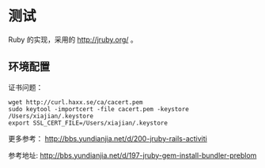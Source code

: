 # 测试

Ruby 的实现，采用的 http://jruby.org/ 。

## 环境配置

证书问题： 

```
wget http://curl.haxx.se/ca/cacert.pem
sudo keytool -importcert -file cacert.pem -keystore /Users/xiajian/.keystore
export SSL_CERT_FILE=/Users/xiajian/.keystore
```

更多参考： http://bbs.yundianjia.net/d/200-jruby-rails-activiti

参考地址: http://bbs.yundianjia.net/d/197-jruby-gem-install-bundler-preblom



